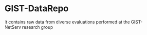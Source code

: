 # GIST-DataRepo

It contains raw data from diverse evaluations performed at the GIST-NetServ research group
